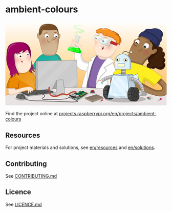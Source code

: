 # ambient-colours

![default-project-template](banner.png)

Find the project online at [projects.raspberrypi.org/en/projects/ambient-colours](https://projects.raspberrypi.org/en/projects/ambient-colours)

## Resources
For project materials and solutions, see [en/resources](https://github.com/raspberrypilearning/ambient-colours/tree/master/en/resources) and [en/solutions](https://github.com/raspberrypilearning/ambient-colours/tree/master/en/solutions).

## Contributing
See [CONTRIBUTING.md](CONTRIBUTING.md)

## Licence
 See [LICENCE.md](LICENCE.md)
